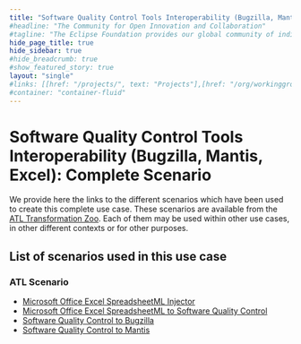 ```yaml
---
title: "Software Quality Control Tools Interoperability (Bugzilla, Mantis, Excel): Complete Scenario"
#headline: "The Community for Open Innovation and Collaboration"
#tagline: "The Eclipse Foundation provides our global community of individuals and organizations with a mature, scalable, and business-friendly environment for open source software collaboration and innovation."
hide_page_title: true
hide_sidebar: true
#hide_breadcrumb: true
#show_featured_story: true
layout: "single"
#links: [[href: "/projects/", text: "Projects"],[href: "/org/workinggroups/", text: "Working Group"],[href: "/membership/", text: "Members"],[href: "/org/value", text: "Business Value"]]
#container: "container-fluid"
---
```


# Software Quality Control Tools Interoperability (Bugzilla, Mantis, Excel): Complete Scenario

We provide here the links to the different scenarios which have been used to create this complete use case. These scenarios are available from the [ATL Transformation Zoo](../../atltransformations/). Each of them may be used within other use cases, in other different contexts or for other purposes.

## List of scenarios used in this use case

### ATL Scenario

  * [Microsoft Office Excel SpreadsheetML Injector](../../../atltransformations/#microsoft-office-excel-spreadsheetml-injector)
  * [Microsoft Office Excel SpreadsheetML to Software Quality Control](../../../atltransformations/#microsoft-office-excel-spreadsheetml-to-software-quality-control)
  * [Software Quality Control to Bugzilla](../../../atltransformations/#software-quality-control-to-bugzilla)
  * [Software Quality Control to Mantis](../../../atltransformations/#software-quality-control-to-mantis)
